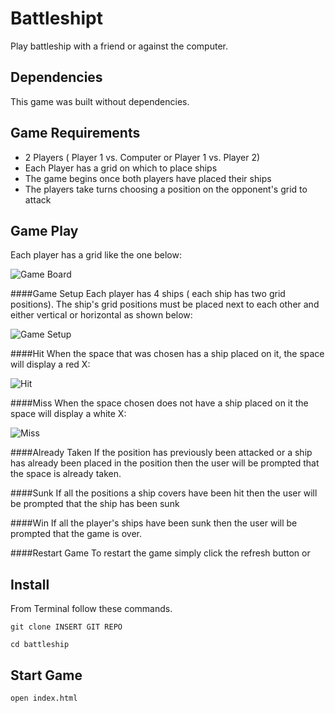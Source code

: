 # Battleshipt

Play battleship with a friend or against the computer.

## Dependencies

This game was built without dependencies.

## Game Requirements

+ 2 Players ( Player 1 vs. Computer or Player 1 vs. Player 2)
+ Each Player has a grid on which to place ships
+ The game begins once both players have placed their ships
+ The players take turns choosing a position on the opponent's grid to attack

## Game Play
Each player has a grid like the one below:

![ Game Board](https://s3.us-east-2.amazonaws.com/battleshipt/Screen+Shot+2019-04-26+at+6.54.00+PM.png)


####Game Setup
Each player has 4 ships ( each ship has two grid positions).  The ship's grid positions must be placed next to each other and either vertical or horizontal as shown below:

![ Game Setup](https://s3.us-east-2.amazonaws.com/battleshipt/Screen+Shot+2019-04-26+at+6.54.52+PM.png)

####Hit
 When the space that was chosen has a ship placed on it, the space will display a red X:

![ Hit](https://s3.us-east-2.amazonaws.com/battleshipt/Screen+Shot+2019-04-26+at+6.54.35+PM.png)


####Miss 
 When the space chosen does not have a ship placed on it the space will display a white X:

![Miss](https://s3.us-east-2.amazonaws.com/battleshipt/Screen+Shot+2019-04-26+at+6.54.22+PM.png)


####Already Taken
If the position has previously been attacked or a ship has already been placed in the position then the user will be prompted that the space is already taken.

####Sunk 
If all the positions a ship covers have been hit then the user will be prompted that the ship has been sunk

####Win
If all the player's ships have been sunk then the user will be prompted that the game is over.


####Restart Game
To restart the game simply click the refresh button or 

## Install

From Terminal follow these commands.

`git clone INSERT GIT REPO`

`cd battleship`

## Start Game

`open index.html`
